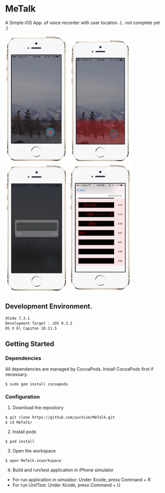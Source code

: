 # MeTalk 
A Simple iOS App. of voice recorder with user location. (.. not complete yet :)

<img src="https://raw.githubusercontent.com/yuchism/MeTalk/master/Screenshot/screenshot1.png" width="200">
<img src="https://raw.githubusercontent.com/yuchism/MeTalk/master/Screenshot/screenshot2.png" width="200">
<img src="https://raw.githubusercontent.com/yuchism/MeTalk/master/Screenshot/screenshot3.png" width="200">
<img src="https://raw.githubusercontent.com/yuchism/MeTalk/master/Screenshot/screenshot4.png" width="200">


## Development Environment.
```fish
XCode 7.3.1
Development Target : iOS 9.3.2
OS X El Capitan 10.11.5
```

## Getting Started

### Dependencies

All dependencies are managed by CocoaPods. Install CocoaPods first if necessary.
```fish
$ sudo gem install cocoapods
```
### Configuration

1) Download the repository
```fish
$ git clone https://github.com/yuchism/MeTalk.git
$ cd MeTalk/
```

2) Install pods
```fish
$ pod install
```

3) Open the workspace
```fish
$ open MeTalk.xcworkspace
```
4) Build and run/test application in iPhone simulator
* For run application in simulator: Under Xcode, press Command + R
* For run UnitTest: Under Xcode, press Command + U
